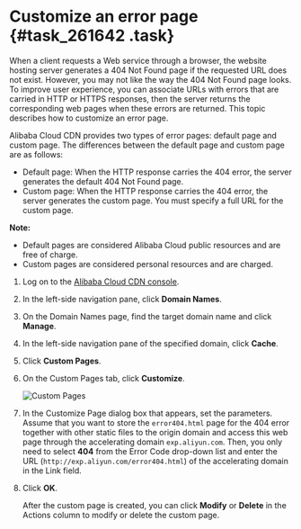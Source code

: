# Customize an error page {#task_261642 .task}

When a client requests a Web service through a browser, the website hosting server generates a 404 Not Found page if the requested URL does not exist. However, you may not like the way the 404 Not Found page looks. To improve user experience, you can associate URLs with errors that are carried in HTTP or HTTPS responses, then the server returns the corresponding web pages when these errors are returned. This topic describes how to customize an error page.

Alibaba Cloud CDN provides two types of error pages: default page and custom page. The differences between the default page and custom page are as follows:

-   Default page: When the HTTP response carries the 404 error, the server generates the default 404 Not Found page.
-   Custom page: When the HTTP response carries the 404 error, the server generates the custom page. You must specify a full URL for the custom page.

**Note:** 

-   Default pages are considered Alibaba Cloud public resources and are free of charge.
-   Custom pages are considered personal resources and are charged.

1.  Log on to the [Alibaba Cloud CDN console](https://partners-intl.aliyun.com/login-required#cdn).
2.  In the left-side navigation pane, click **Domain Names**.
3.  On the Domain Names page, find the target domain name and click **Manage**.
4.  In the left-side navigation pane of the specified domain, click **Cache**.
5.  Click **Custom Pages**.
6.  On the Custom Pages tab, click **Customize**. 

    ![Custom Pages](http://static-aliyun-doc.oss-cn-hangzhou.aliyuncs.com/assets/img/5148/15665311367276_en-US.png)

7.  In the Customize Page dialog box that appears, set the parameters. Assume that you want to store the `error404.html` page for the 404 error together with other static files to the origin domain and access this web page through the accelerating domain `exp.aliyun.com`. Then, you only need to select **404** from the Error Code drop-down list and enter the URL \(`http://exp.aliyun.com/error404.html`\) of the accelerating domain in the Link field.
8.  Click **OK**. 

    After the custom page is created, you can click **Modify** or **Delete** in the Actions column to modify or delete the custom page.



